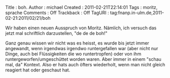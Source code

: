 Title     : boh.
Author    : michael
Created   : 2011-02-21T22:14:01
Tags      : moritz, sprache
Comments  : Off
Trackback : Off
TagURI    : tag:fnanp.in-ulm.de,2011-02-21:2011/02/21/boh

Wir haben einen neuen Ausspruch von Moritz. Nämlich, ich versuch das jetzt mal
schriftlich darzustellen, "de de de boh!"

Ganz genau wissen wir nicht was es heisst, es wurde bis jetzt immer angewandt,
wenn irgendwas irgendwo runtergefallen war (aber nicht nur Dinge, auch bei
Flüssigkeiten die wo runtertropfen) oder von ihm runtergeworfen/umgeschüttet
worden waren. Aber immer in einem "schau mal, da" Kontext. Also er hats auch
öfters wiederholt, wenn man nicht gleich reagiert hat oder geschaut hat.
